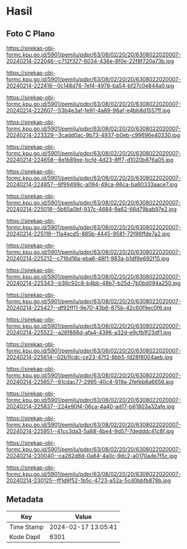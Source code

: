 # Hasil

## Foto C Plano

https://sirekap-obj-formc.kpu.go.id/5901/pemilu/pdpr/63/08/02/20/20/6308022020007-20240214-222046--c712f327-6034-436e-8f0e-22f8f720a73b.jpg

https://sirekap-obj-formc.kpu.go.id/5901/pemilu/pdpr/63/08/02/20/20/6308022020007-20240214-222416--0c148d76-7ef4-4978-ba54-bf27c0e844a0.jpg

https://sirekap-obj-formc.kpu.go.id/5901/pemilu/pdpr/63/08/02/20/20/6308022020007-20240214-222607--53b4e3af-fe91-4a89-96af-e4bb8d1557ff.jpg

https://sirekap-obj-formc.kpu.go.id/5901/pemilu/pdpr/63/08/02/20/20/6308022020007-20240214-223329--3cadd0ac-9b73-4937-b0eb-c99696e40330.jpg

https://sirekap-obj-formc.kpu.go.id/5901/pemilu/pdpr/63/08/02/20/20/6308022020007-20240214-224658--8e1b89ee-bcfd-4d23-8ff7-d1020b876a05.jpg

https://sirekap-obj-formc.kpu.go.id/5901/pemilu/pdpr/63/08/02/20/20/6308022020007-20240214-224857--6f99499c-a094-49ca-86ca-ba60333aace7.jpg

https://sirekap-obj-formc.kpu.go.id/5901/pemilu/pdpr/63/08/02/20/20/6308022020007-20240214-225018--5b65a0bf-937c-4684-9a62-66d79bab97e2.jpg

https://sirekap-obj-formc.kpu.go.id/5901/pemilu/pdpr/63/08/02/20/20/6308022020007-20240214-225119--11a4ecd5-885b-4445-9581-72f86ffde7a2.jpg

https://sirekap-obj-formc.kpu.go.id/5901/pemilu/pdpr/63/08/02/20/20/6308022020007-20240214-225212--c716d16a-eba6-48f1-983a-b1df9e692f15.jpg

https://sirekap-obj-formc.kpu.go.id/5901/pemilu/pdpr/63/08/02/20/20/6308022020007-20240214-225343--b36c92c8-b4bb-48b7-b25d-7b0bd094a250.jpg

https://sirekap-obj-formc.kpu.go.id/5901/pemilu/pdpr/63/08/02/20/20/6308022020007-20240214-225427--df92ff11-9e70-43b6-875b-42c60f9ec0f6.jpg

https://sirekap-obj-formc.kpu.go.id/5901/pemilu/pdpr/63/08/02/20/20/6308022020007-20240214-225522--a26f868d-afa4-4396-a32d-e9cfb1f23df1.jpg

https://sirekap-obj-formc.kpu.go.id/5901/pemilu/pdpr/63/08/02/20/20/6308022020007-20240214-225614--02b1fcdc-ce23-47f2-8bb5-fd28f8004aeb.jpg

https://sirekap-obj-formc.kpu.go.id/5901/pemilu/pdpr/63/08/02/20/20/6308022020007-20240214-225657--61cdac77-2995-40c4-919a-2fefeb8a6656.jpg

https://sirekap-obj-formc.kpu.go.id/5901/pemilu/pdpr/63/08/02/20/20/6308022020007-20240214-225837--224e90f4-06ca-4a40-ad17-b61803a32afe.jpg

https://sirekap-obj-formc.kpu.go.id/5901/pemilu/pdpr/63/08/02/20/20/6308022020007-20240214-225951--41cc3da3-5a88-4be4-9d57-7dedddc41c8f.jpg

https://sirekap-obj-formc.kpu.go.id/5901/pemilu/pdpr/63/08/02/20/20/6308022020007-20240214-230040--ca282d8d-0a84-4a0c-9dc2-a0170ade7f5c.jpg

https://sirekap-obj-formc.kpu.go.id/5901/pemilu/pdpr/63/08/02/20/20/6308022020007-20240214-230125--ff1d9f52-1b5c-4723-a52a-5cd0bbfb878b.jpg


## Metadata

| Key        | Value               |
| ---------- | ------------------- |
| Time Stamp | 2024-02-17 13:05:41 |
| Kode Dapil | 6301                |



